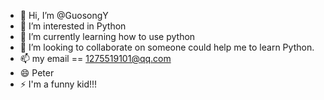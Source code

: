 - 👋 Hi, I’m @GuosongY
- 👀 I’m interested in Python
- 🌱 I’m currently learning how to use python
- 💞️ I’m looking to collaborate on someone could help me to learn Python.
- 📫 my email == 1275519101@qq.com
- 😄 Peter
- ⚡ I'm a funny kid!!!

<!---
GuosongY/GuosongY is a ✨ special ✨ repository because its `README.md` (this file) appears on your GitHub profile.
You can click the Preview link to take a look at your changes.
--->
